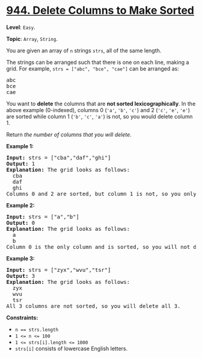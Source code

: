 # [944. Delete Columns to Make Sorted](https://leetcode.com/problems/delete-columns-to-make-sorted/description/)

**Level**: `Easy`.

**Topic**: `Array`, `String`.

You are given an array of <code>n</code> strings <code>strs</code>, all of the same length.

The strings can be arranged such that there is one on each line, making a grid. For example, <code>strs = ["abc", "bce", "cae"]</code> can be arranged as:

<pre>abc
bce
cae
</pre>

You want to <strong>delete</strong> the columns that are <strong>not sorted lexicographically</strong>. In the above example (0-indexed), columns 0 (<code>'a'</code>, <code>'b'</code>, <code>'c'</code>) and 2 (<code>'c'</code>, <code>'e'</code>, <code>'e'</code>) are sorted while column 1 (<code>'b'</code>, <code>'c'</code>, <code>'a'</code>) is not, so you would delete column 1.

Return <em>the number of columns that you will delete</em>.

<strong>Example 1:</strong>

<pre><strong>Input:</strong> strs = ["cba","daf","ghi"]
<strong>Output:</strong> 1
<strong>Explanation:</strong> The grid looks as follows:
  cba
  daf
  ghi
Columns 0 and 2 are sorted, but column 1 is not, so you only need to delete 1 column.
</pre>

<strong>Example 2:</strong>

<pre><strong>Input:</strong> strs = ["a","b"]
<strong>Output:</strong> 0
<strong>Explanation:</strong> The grid looks as follows:
  a
  b
Column 0 is the only column and is sorted, so you will not delete any columns.
</pre>

<strong>Example 3:</strong>

<pre><strong>Input:</strong> strs = ["zyx","wvu","tsr"]
<strong>Output:</strong> 3
<strong>Explanation:</strong> The grid looks as follows:
  zyx
  wvu
  tsr
All 3 columns are not sorted, so you will delete all 3.
</pre>

<strong>Constraints:</strong>

<ul>
 <li><code>n == strs.length</code></li>
 <li><code>1 &lt;= n &lt;= 100</code></li>
 <li><code>1 &lt;= strs[i].length &lt;= 1000</code></li>
 <li><code>strs[i]</code> consists of lowercase English letters.</li>
</ul>
